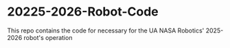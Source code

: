 # 20225-2026-Robot-Code
This repo contains the code for necessary for the UA NASA Robotics' 2025-2026 robot's operation
